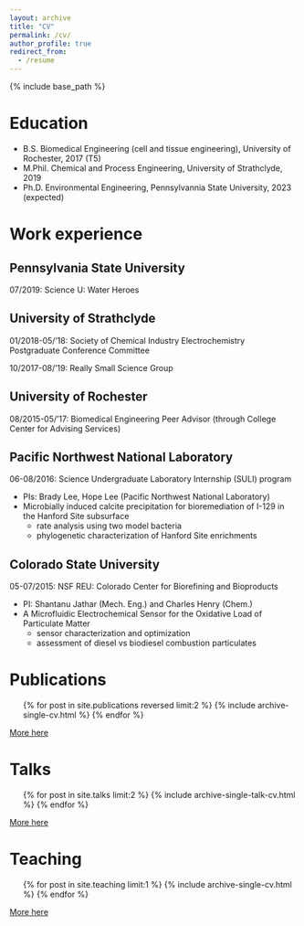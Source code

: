 ```yaml
---
layout: archive
title: "CV"
permalink: /cv/
author_profile: true
redirect_from:
  - /resume
---
```


{% include base_path %}

Education
======

* B.S. Biomedical Engineering (cell and tissue engineering), University of Rochester, 2017 (T5)
* M.Phil. Chemical and Process Engineering, University of Strathclyde, 2019
* Ph.D. Environmental Engineering, Pennsylvannia State University, 2023 (expected)

Work experience
======

Pennsylvania State University
--------------

07/2019: Science U: Water Heroes

University of Strathclyde
--------------

01/2018-05/’18: Society of Chemical Industry Electrochemistry Postgraduate Conference Committee

10/2017-08/’19: Really Small Science Group


University of Rochester
--------------

08/2015-05/’17: Biomedical Engineering Peer Advisor (through College Center for Advising Services)

Pacific Northwest National Laboratory
--------------

06-08/2016: Science Undergraduate Laboratory Internship (SULI) program
* PIs: Brady Lee, Hope Lee (Pacific Northwest National Laboratory)
* Microbially induced calcite precipitation for bioremediation of I-129 in the Hanford Site subsurface
  * rate analysis using two model bacteria
  * phylogenetic characterization of Hanford Site enrichments

Colorado State University
--------------

05-07/2015: NSF REU: Colorado Center for Biorefining and Bioproducts
* PI: Shantanu Jathar (Mech. Eng.) and Charles Henry (Chem.)
* A Microfluidic Electrochemical Sensor for the Oxidative Load of Particulate Matter
  * sensor characterization and optimization
  * assessment of diesel vs biodiesel combustion particulates

Publications
======

  <ul>{% for post in site.publications reversed limit:2 %}
    {% include archive-single-cv.html %}
  {% endfor %}</ul>

[More here](https://jkboualavong.github.io/publications/)
  
Talks
======

  <ul>{% for post in site.talks limit:2 %}
    {% include archive-single-talk-cv.html %}
  {% endfor %}</ul>

[More here](https://jkboualavong.github.io/talks/)
  
Teaching
======

  <ul>{% for post in site.teaching limit:1 %}
    {% include archive-single-cv.html %}
  {% endfor %}</ul>
  
[More here](https://jkboualavong.github.io/teaching/)

